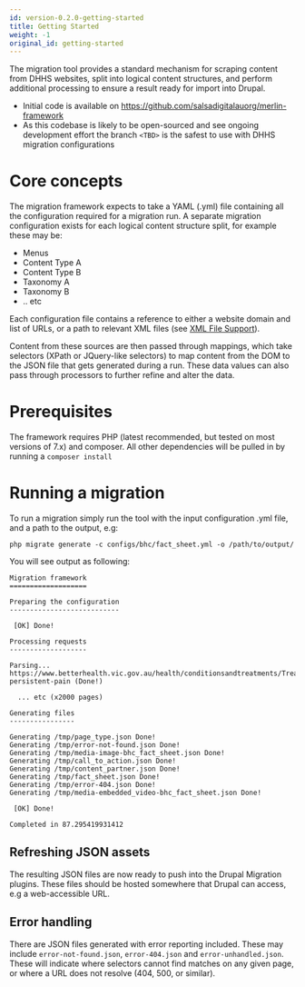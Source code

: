 ```yaml
---
id: version-0.2.0-getting-started
title: Getting Started
weight: -1
original_id: getting-started
---
```


The migration tool provides a standard mechanism for scraping content from DHHS websites, split into logical content structures, and perform additional processing to ensure a result ready for import into Drupal.

- Initial code is available on https://github.com/salsadigitalauorg/merlin-framework
- As this codebase is likely to be open-sourced and see ongoing development effort the branch `<TBD>` is the safest to use with DHHS migration configurations


# Core concepts

The migration framework expects to take a YAML (.yml) file containing all the configuration required for a migration run. A separate migration configuration exists for each logical content structure split, for example these may be:
- Menus
- Content Type A
- Content Type B
- Taxonomy A
- Taxonomy B
- .. etc

Each configuration file contains a reference to either a website domain and list of URLs, or a path to relevant XML files (see [XML File Support]()).

Content from these sources are then passed through mappings, which take selectors (XPath or JQuery-like selectors) to map content from the DOM to the JSON file that gets generated during a run. These data values can also pass through processors to further refine and alter the data.

# Prerequisites
The framework requires PHP (latest recommended, but tested on most versions of 7.x) and composer. All other dependencies will be pulled in by running a `composer install`

# Running a migration
To run a migration simply run the tool with the input configuration .yml file, and a path to the output, e.g:

`php migrate generate -c configs/bhc/fact_sheet.yml -o /path/to/output/`

You will see output as following:
```
Migration framework
===================

Preparing the configuration
---------------------------

 [OK] Done!

Processing requests
-------------------

Parsing... https://www.betterhealth.vic.gov.au/health/conditionsandtreatments/Treating-persistent-pain (Done!)

  ... etc (x2000 pages)

Generating files
----------------

Generating /tmp/page_type.json Done!
Generating /tmp/error-not-found.json Done!
Generating /tmp/media-image-bhc_fact_sheet.json Done!
Generating /tmp/call_to_action.json Done!
Generating /tmp/content_partner.json Done!
Generating /tmp/fact_sheet.json Done!
Generating /tmp/error-404.json Done!
Generating /tmp/media-embedded_video-bhc_fact_sheet.json Done!

 [OK] Done!

Completed in 87.295419931412
```

## Refreshing JSON assets

The resulting JSON files are now ready to push into the Drupal Migration plugins. These files should be hosted somewhere that Drupal can access, e.g a web-accessible URL.

## Error handling

There are JSON files generated with error reporting included. These may include `error-not-found.json`, `error-404.json` and `error-unhandled.json`. These will indicate where selectors cannot find matches on any given page, or where a URL does not resolve (404, 500, or similar).
